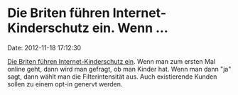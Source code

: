 Die Briten führen Internet-Kinderschutz ein. Wenn \...
======================================================

Date: 2012-11-18 17:12:30

[Die Briten führen Internet-Kinderschutz
ein](http://www.telegraph.co.uk/technology/internet/9684797/David-Cameron-orders-new-curbs-on-internet-porn.html).
Wenn man zum ersten Mal online geht, dann wird man gefragt, ob man
Kinder hat. Wenn man dann \"ja\" sagt, dann wählt man die
Filterintensität aus. Auch existierende Kunden sollen zu einem opt-in
genervt werden.
